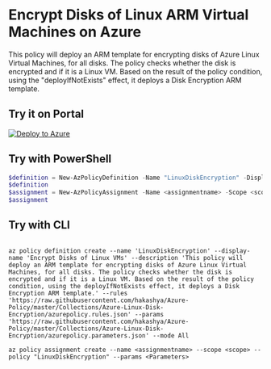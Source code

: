 # Encrypt Disks of Linux ARM Virtual Machines on Azure

This policy will deploy an ARM template for encrypting disks of Azure Linux Virtual Machines, for all disks. The policy checks whether the disk is encrypted and if it is a Linux VM. Based on the result of the policy condition, using the "deployIfNotExists" effect, it deploys a Disk Encryption ARM template.

## Try it on Portal

[![Deploy to Azure](http://azuredeploy.net/deploybutton.png)](https://portal.azure.com/#blade/Microsoft_Azure_Policy/CreatePolicyDefinitionBlade/uri/https%3A%2F%2Fraw.githubusercontent.com%2Fhakashya%2FAzure-Policy%2Fmaster%2FCollections%2FAzure-Linux-Disk-Encryption%2Fazurepolicy.json)

## Try with PowerShell

````powershell
$definition = New-AzPolicyDefinition -Name "LinuxDiskEncryption" -DisplayName "Encrypt Disks of Linux VMs" -description "This policy will deploy an ARM template for encrypting disks of Azure Linux Virtual Machines, for all disks. The policy checks whether the disk is encrypted and if it is a Linux VM. Based on the result of the policy condition, using the deployIfNotExists effect, it deploys a Disk Encryption ARM template." -Policy 'https://raw.githubusercontent.com/hakashya/Azure-Policy/master/Collections/Azure-Linux-Disk-Encryption/azurepolicy.rules.json' -Parameter 'https://raw.githubusercontent.com/hakashya/Azure-Policy/master/Collections/Azure-Linux-Disk-Encryption/azurepolicy.parameters.json' -Mode All
$definition
$assignment = New-AzPolicyAssignment -Name <assignmentname> -Scope <scope> -PolicyDefinition $definition -PolicyParameter <Parameters>
$assignment 
````

## Try with CLI

````cli

az policy definition create --name 'LinuxDiskEncryption' --display-name 'Encrypt Disks of Linux VMs' --description 'This policy will deploy an ARM template for encrypting disks of Azure Linux Virtual Machines, for all disks. The policy checks whether the disk is encrypted and if it is a Linux VM. Based on the result of the policy condition, using the deployIfNotExists effect, it deploys a Disk Encryption ARM template.' --rules 'https://raw.githubusercontent.com/hakashya/Azure-Policy/master/Collections/Azure-Linux-Disk-Encryption/azurepolicy.rules.json' --params 'https://raw.githubusercontent.com/hakashya/Azure-Policy/master/Collections/Azure-Linux-Disk-Encryption/azurepolicy.parameters.json' --mode All

az policy assignment create --name <assignmentname> --scope <scope> --policy "LinuxDiskEncryption" --params <Parameters>

````